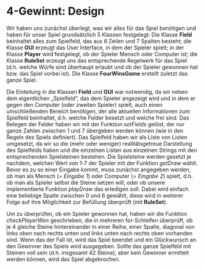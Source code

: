 # 4-Gewinnt: Design


Wir haben uns zunächst überlegt, was wir alles für das Spiel benötigen und haben für unser Spiel grundsätzlich 5 Klassen festgelegt: Die Klasse **Field** beinhaltet alles zum Spielfeld, das aus 6 Zeilen und 7 Spalten besteht; die Klasse **GUI** erzeugt das User Interface, in dem der Spieler spielt; in der Klasse **Player** wird festgelegt, ob der Spieler Mensch oder Computer ist; die Klasse **RuleSet** erzeugt uns das entsprechende Regelwerk für das Spiel (d.h. welche Würfe sind überhaupt erlaubt und ob der Spieler gewonnen hat bzw. das Spiel vorbei ist). Die Klasse **FourWinsGame** erstellt zuletzt das ganze Spiel.

Die Einteilung in die Klassen **Field** und **GUI** war notwendig, da wir neben dem eigentlichen „Spielfeld“, das dem Spieler angezeigt wird und in dem er gegen den Computer (oder zweiten Spieler) spielt, auch einen umschließenden Bereich benötigen, der alle aktuellen Informationen zum Spielfeld beinhaltet, d.h. welche Felder besetzt und welche frei sind. Das Belegen der Felder haben wir mit der Funktion *setFields* gelöst, der nur ganze Zahlen zwischen 1 und 7 übergeben werden können (wie in den Regeln des Spiels definiert). Das Spielfeld haben wir als Liste von Listen umgesetzt, da wir so die (mehr oder weniger) realitätsgetreue Darstellung des Spielfelds haben und die einzelnen Listen aus einzelnen Strings mit den entsprechenden Spielsteinen bestehen. Die Spielsteine werden gesetzt je nachdem, welchen Wert von 1-7 der Spieler mit der Funktion *getDraw* wählt. 
Bevor es zu so einer Eingabe kommt, muss zunächst angegeben werden, ob man als Mensch (= *Eingabe 1*) oder Computer (= *Eingabe 2*) spielt, d.h. ob man als Spieler selbst die Steine setzen will, oder ob unsere implementierte Funktion *playDraw* das erledigen soll. Dabei wird einfach eine beliebige Spalte zwischen 0 und 6 gewählt, diese wird in weiterer Folge auf ihre Möglichkeit zur Befüllung überprüft (mit **RuleSet**). 

Um zu überprüfen, ob ein Spieler gewonnen hat, haben wir die Funktion *checkPlayerWon* geschrieben, die in mehreren for-Schleifen überprüft, ob je 4 gleiche Steine hintereinander in einer Reihe, einer Spalte, diagonal von links oben nach rechts unten und links unten nach rechts oben vorhanden sind. Wenn das der Fall ist, wird das Spiel beendet und ein Glückwunsch an den Gewinner des Spiels wird ausgegeben. Sollte das ganze Spielfeld mit Steinen voll sein (d.h. insgesamt 42 Steine), aber kein Gewinner ermittelt werden können, wird das Spiel abgebrochen. 

